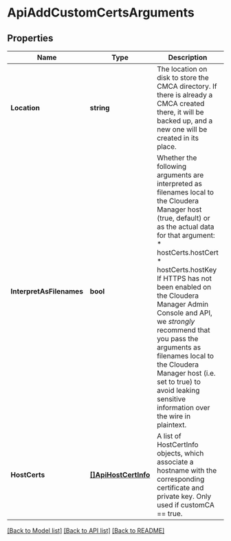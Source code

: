 # ApiAddCustomCertsArguments

## Properties
Name | Type | Description | Notes
------------ | ------------- | ------------- | -------------
**Location** | **string** | The location on disk to store the CMCA directory. If there is already a CMCA created there, it will be backed up, and a new one will be created in its place. | [optional] [default to null]
**InterpretAsFilenames** | **bool** | Whether the following arguments are interpreted as filenames local to the Cloudera Manager host (true, default) or as the actual data for that argument: * hostCerts.hostCert * hostCerts.hostKey  If HTTPS has not been enabled on the Cloudera Manager Admin Console and API, we *strongly* recommend that you pass the arguments as filenames local to the Cloudera Manager host (i.e. set to true) to avoid leaking sensitive information over the wire in plaintext. | [optional] [default to null]
**HostCerts** | [**[]ApiHostCertInfo**](ApiHostCertInfo.md) | A list of HostCertInfo objects, which associate a hostname with the corresponding certificate and private key. Only used if customCA &#x3D;&#x3D; true. | [optional] [default to null]

[[Back to Model list]](../README.md#documentation-for-models) [[Back to API list]](../README.md#documentation-for-api-endpoints) [[Back to README]](../README.md)


